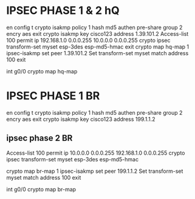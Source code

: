 IPSEC PHASE 1 & 2 hQ
=============

en 
config t
crypto isakmp policy 1
hash md5
authen pre-share
group 2
encry aes
exit
crypto isakmp key cisco123 address 1.39.101.2
Access-list 100 permit ip 192.168.1.0 0.0.0.255 10.0.0.0 0.0.0.255
crypto ipsec transform-set myset esp-3des esp-md5-hmac
exit
crypto map hq-map 1 ipsec-isakmp
set peer 1.39.101.2 
Set transform-set myset
match address 100 
exit

int g0/0
crypto map hq-map




IPSEC PHASE 1 BR
=============

en 
config t
crypto isakmp policy 1
hash md5
authen pre-share
group 2
encry aes
exit
crypto isakmp key cisco123 address 199.1.1.2


ipsec phase 2 BR
---------------

Access-list 100 permit ip  10.0.0.0 0.0.0.255 192.168.1.0 0.0.0.255
crypto ipsec transform-set myset esp-3des esp-md5-hmac

crypto map br-map 1 ipsec-isakmp
set peer 199.1.1.2 
Set transform-set myset
match address 100 
exit

int g0/0
crypto map br-map
